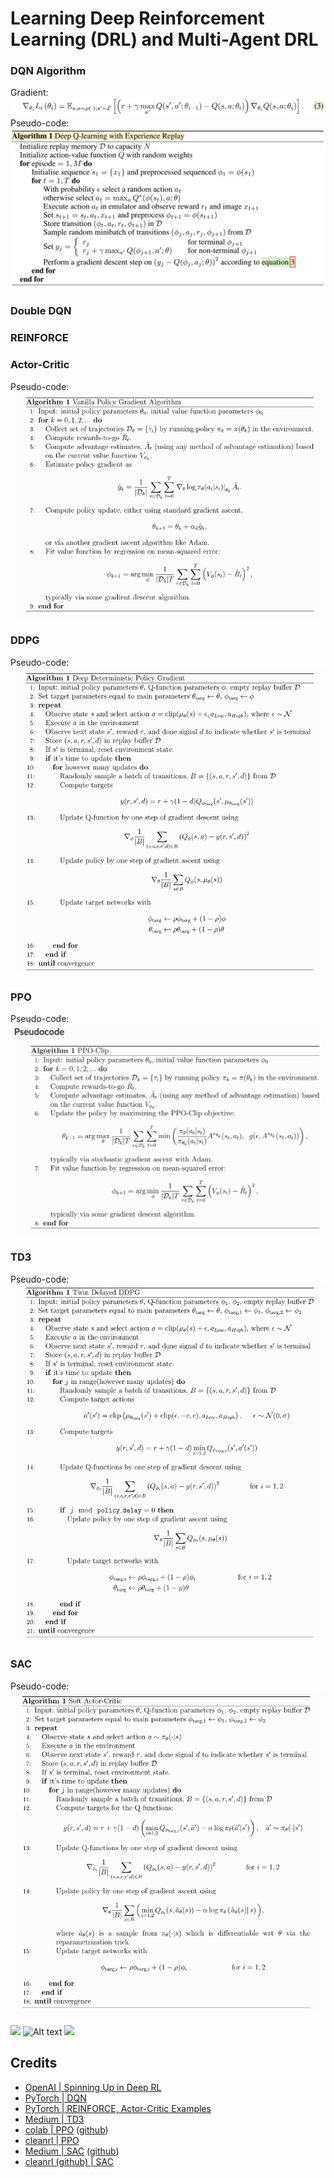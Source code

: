 # Learning Deep Reinforcement Learning (DRL) and Multi-Agent DRL

### DQN Algorithm

Gradient:
![](pics/dqn2.png)
Pseudo-code:
![](pics/dqn1.png)

### Double DQN

### REINFORCE

### Actor-Critic

Pseudo-code:
![valina_policy_gradient.png](pics/valina_policy_gradient.png)

### DDPG

Pseudo-code:
![](pics/ddpg_v2.png)

### PPO

Pseudo-code:
![](pics/ppo.png)

### TD3

Pseudo-code:
![](pics/td3_v2.png)


### SAC

Pseudo-code:
![](pics/sac_v2.png)

[//]: # (![]&#40;pics/sac1.png&#41;)

[//]: # (![]&#40;pics/sac2.png&#41;)

[//]: # (![]&#40;pics/sac3.png&#41;)

<img src='https://g.gravizo.com/svg?
 digraph G {
   main -> parse -> execute;
   main -> init;
   main -> cleanup;
   execute -> make_string;
   execute -> printf
   init -> make_string;
   main -> printf;
   execute -> compare;
 }
'/>
![Alt text](https://g.gravizo.com/svg?%20digraph%20G%20{%20size%20=%224,4%22;%20maaaaain%20[shape=box];%20maaaain%20-%3E%20parse%20[weight=8];%20parse%20-%3E%20execute;%20main%20-%3E%20init%20[style=dotted];%20main%20-%3E%20cleanup;%20execute%20-%3E%20{%20make_string;%20printf}%20init%20-%3E%20make_string;%20edge%20[color=red];%20main%20-%3E%20printf%20[style=bold,label=%22100%20times%22];%20make_string%20[label=%22make%20a%20string%22];%20node%20[shape=box,style=filled,color=%22.7%20.3%201.0%22];%20execute%20-%3E%20compare;%20})
<img src='https://g.gravizo.com/svg?
  digraph G {
    REINFORCE -> Actor-Critic
    Actor-Critic -> TRPO
    TRPO -> PPO
    PPO -> SAC
    Actor-Critic -> DDPG
    DDPG -> TD3
    TD3 -> SAC
    DQN -> Actor-Critic
    DQN -> Double-DQN
    Double-DQN -> TD3
    Double-DQN -> SAC
  }
'/>

## Credits

- [OpenAI | Spinning Up in Deep RL](https://spinningup.openai.com/en/latest/index.html)
- [PyTorch | DQN](https://pytorch.org/tutorials/intermediate/reinforcement_q_learning.html)
- [PyTorch | REINFORCE, Actor-Critic Examples](https://github.com/pytorch/examples/tree/main/reinforcement_learning)
- [Medium | TD3](https://medium.com/geekculture/a-deep-dive-into-the-ddpg-algorithm-for-continuous-control-2718222c333e)
- [colab | PPO](https://colab.research.google.com/github/nikhilbarhate99/PPO-PyTorch/blob/master/PPO_colab.ipynb#scrollTo=Z4VJcUT2GlJz) ([github](https://github.com/nikhilbarhate99/PPO-PyTorch/blob/master/PPO.py))
- [cleanrl | PPO](https://github.com/vwxyzjn/cleanrl/blob/master/cleanrl/ppo_continuous_action.py)
- [Medium | SAC](https://towardsdatascience.com/soft-actor-critic-demystified-b8427df61665) ([github](https://github.com/vaishak2future/sac/blob/master/sac.ipynb))
- [cleanrl (github) | SAC](https://github.com/vwxyzjn/cleanrl/blob/master/cleanrl/sac_continuous_action.py)
